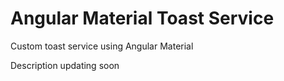 # Angular Material Toast Service
Custom toast service using Angular Material 

Description updating soon
